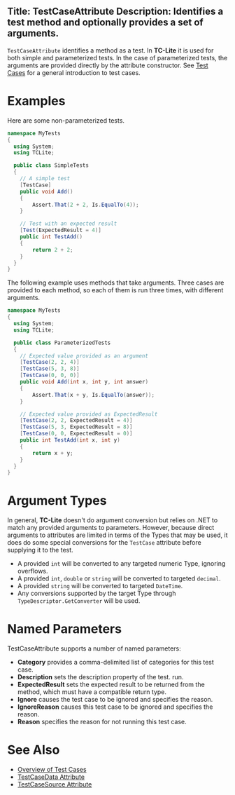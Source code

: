 Title: TestCaseAttribute
Description: Identifies a test method and optionally provides a set of arguments.
---

`TestCaseAttribute` identifies a method as a test. In **TC-Lite** it is used for both
simple and parameterized tests. In the case of parameterized tests, the arguments
are provided directly by the attribute constructor. See [Test Cases][1] for a general
introduction to test cases.

# Examples

Here are some non-parameterized tests.

```c#
namespace MyTests
{
  using System;
  using TCLite;

  public class SimpleTests
  {
    // A simple test
    [TestCase]
    public void Add()
    {
        Assert.That(2 + 2, Is.EqualTo(4));
    }

    // Test with an expected result
    [Test(ExpectedResult = 4)]
    public int TestAdd()
    {
        return 2 + 2;
    }
  }
}
```

The following example uses methods that take arguments. Three cases are provided to each method,
so each of them is run three times, with different arguments.

```c#
namespace MyTests
{
  using System;
  using TCLite;

  public class ParameterizedTests
  {
    // Expected value provided as an argument
    [TestCase(2, 2, 4)]
    [TestCase(5, 3, 8)]
    [TestCase(0, 0, 0)]
    public void Add(int x, int y, int answer)
    {
        Assert.That(x + y, Is.EqualTo(answer));
    }

    // Expected value provided as ExpectedResult
    [TestCase(2, 2, ExpectedResult = 4)]
    [TestCase(5, 3, ExpectedResult = 8)]
    [TestCase(0, 0, ExpectedResult = 0)]
    public int TestAdd(int x, int y)
    {
        return x + y;
    }
  }
}
```

# Argument Types

In general, **TC-Lite** doesn't do argument conversion but relies on .NET to match any
provided arguments to parameters. However, because direct arguments to attributes are
limited in terms of the Types that may be used, it does do some special conversions
for the `TestCase` attribute before supplying it to the test.

* A provided `int` will be converted to any targeted numeric Type, ignoring overflows.
* A provided `int`, `double` or `string` will be converted to targeted `decimal`.
* A provided `string` will be converted to targeted `DateTime`.
* Any conversions supported by the target Type through `TypeDescriptor.GetConverter` will be used.

# Named Parameters

TestCaseAttribute supports a number of named parameters:

* **Category** provides a comma-delimited list of categories for this test case.
* **Description** sets the description property of the test.
run.
* **ExpectedResult** sets the expected result to be returned from the method, which must have a compatible return type.
* **Ignore** causes the test case to be ignored and specifies the reason.
* **IgnoreReason** causes this test case to be ignored and specifies the reason.
* **Reason** specifies the reason for not running this test case.

# See Also

* [Overview of Test Cases][1]
* [TestCaseData Attribute][2]
* [TestCaseSource Attribute][3]

[1]: /docs/tclite/Concepts/test-cases.html
[2]: /docs/tclite/Features/Attributes/testcasedata-attribute.html
[3]: /docs/tclite/Features/Attributes/testcasesource-attribute.html

